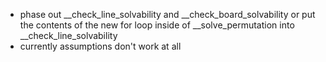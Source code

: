 - phase out __check_line_solvability and __check_board_solvability or put the contents of the new for loop inside of __solve_permutation into __check_line_solvability
- currently assumptions don't work at all